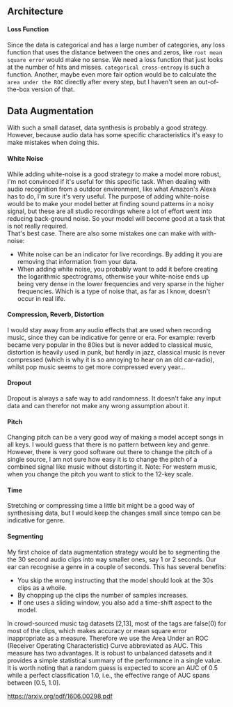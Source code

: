 ## Architecture

#### Loss Function
Since the data is categorical and has a large number of categories, any loss function that uses the distance between the ones and zeros, like `root mean square error` would make no sense. We need a loss function that just looks at the number of hits and misses. `categorical cross-entropy` is such a function.
Another, maybe even more fair option would be to calculate the `area under the ROC` directly after every step, but I haven't seen an out-of-the-box version of that.

## Data Augmentation
With such a small dataset, data synthesis is probably a good strategy. However, because audio data has some specific characteristics it's easy to make mistakes when doing this.
#### White Noise
While adding white-noise is a good strategy to make a model more robust, I'm not convinced if it's useful for this specific task. When dealing with audio recognition from a outdoor environment, like what Amazon's Alexa has to do, I'm sure it's very useful. The purpose of adding white-noise would be to make your model better at finding sound patterns in a noisy signal, but these are all studio recordings where a lot of effort went into reducing back-ground noise. So your model will become good at a task that is not really required.  
That's best case. There are also some mistakes one can make with with-noise: 
- White noise can be an indicator for live recordings. By adding it you are removing that information from your data.
- When adding white noise, you probably want to add it before creating the logarithmic spectrograms, otherwise your white-noise ends up being very dense in the lower frequencies and very sparse in the higher frequencies. Which is a type of noise that, as far as I know, doesn't occur in real life.
#### Compression, Reverb, Distortion
I would stay away from any audio effects that are used when recording music, 
since they can be indicative for genre or era. 
For example: reverb became very popular in the 80ies but is never added to classical music, 
distortion is heavily used in punk, but hardly in jazz, classical music is never compressed 
(which is why it is so annoying to hear on an old car-radio), whilst pop music seems to get more compressed every year...
#### Dropout
Dropout is always a safe way to add randomness. It doesn't fake any input data and can therefor not make any wrong assumption about it.
#### Pitch
Changing pitch can be a very good way of making a model accept songs in all keys. I would guess that there is no pattern between key and genre. 
However, there is very good software out there to change the pitch of a single source, 
I am not sure how easy it is to change the pitch of a combined signal like music without distorting it. 
Note: For western music, when you change the pitch you want to stick to the 12-key scale. 
#### Time
Stretching or compressing time a little bit might be a good way of synthesising data, but I would keep the changes small since tempo can be indicative for genre. 
#### Segmenting
My first choice of data augmentation strategy would be to segmenting the the 30 second audio clips into way smaller ones, say 1 or 2 seconds. 
Our ear can recognise a genre in a couple of seconds. This has several benefits:
* You skip the wrong instructing that the model should look at the 30s clips as a whoile.
* By chopping up the clips the number of samples increases.
* If one uses a sliding window, you also add a time-shift aspect to the model.


In crowd-sourced music tag datasets [2,13], most of the
tags are false(0) for most of the clips, which makes accuracy or mean square error inappropriate as a measure.
Therefore we use the Area Under an ROC (Receiver Operating Characteristic) Curve abbreviated as AUC. This measure has two advantages. It is robust to unbalanced datasets
and it provides a simple statistical summary of the performance in a single value. It is worth noting that a random
guess is expected to score an AUC of 0.5 while a perfect
classification 1.0, i.e., the effective range of AUC spans
between [0.5, 1.0].

https://arxiv.org/pdf/1606.00298.pdf


